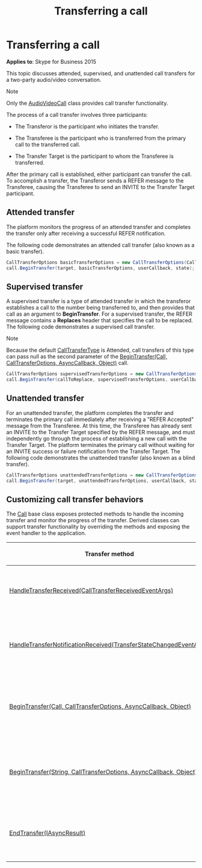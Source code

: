 ﻿---
title: Transferring a call
TOCTitle: Transferring a call
ms:assetid: 0ad597a8-d002-4708-9879-f7335a5f02f5
ms:mtpsurl: https://msdn.microsoft.com/library/Dn465979(v=office.16)
ms:contentKeyID: 65239932
ms.date: 07/27/2015
mtps_version: v=office.16
dev_langs:
- csharp
---

# Transferring a call

**Applies to**: Skype for Business 2015

This topic discusses attended, supervised, and unattended call transfers for a two-party audio/video conversation.

> [!NOTE]
> Only the [AudioVideoCall](https://docs.microsoft.com/dotnet/api/microsoft.rtc.collaboration.audiovideo.audiovideocall?view=ucma-api) class provides call transfer functionality.

The process of a call transfer involves three participants:

- The Transferor is the participant who initiates the transfer.

- The Transferee is the participant who is transferred from the primary call to the transferred call.

- The Transfer Target is the participant to whom the Transferee is transferred.

After the primary call is established, either participant can transfer the call. To accomplish a transfer, the Transferor sends a REFER message to the Transferee, causing the Transferee to send an INVITE to the Transfer Target participant.

## Attended transfer

The platform monitors the progress of an attended transfer and completes the transfer only after receiving a successful REFER notification.

The following code demonstrates an attended call transfer (also known as a basic transfer).

```csharp
CallTransferOptions basicTransferOptions = new CallTransferOptions(CallTransferType.Attended);
call.BeginTransfer(target, basicTransferOptions, userCallback, state);
```

## Supervised transfer

A supervised transfer is a type of attended transfer in which the transferor establishes a call to the number being transferred to, and then provides that call as an argument to **BeginTransfer**. For a supervised transfer, the REFER message contains a **Replaces** header that specifies the call to be replaced. The following code demonstrates a supervised call transfer.

> [!NOTE]
> Because the default [CallTransferType](https://docs.microsoft.com/dotnet/api/microsoft.rtc.collaboration.calltransfertype?view=ucma-api) is Attended, call transfers of this type can pass null as the second parameter of the [BeginTransfer(Call, CallTransferOptions, AsyncCallback, Object)](https://docs.microsoft.com/dotnet/api/microsoft.rtc.collaboration.call.begintransfer?view=ucma-api) call.


```csharp
CallTransferOptions supervisedTransferOptions = new CallTransferOptions(CallTransferType.Attended);
call.BeginTransfer(callToReplace, supervisedTransferOptions, userCallback, state);
```

## Unattended transfer

For an unattended transfer, the platform completes the transfer and terminates the primary call immediately after receiving a "REFER Accepted" message from the Transferee. At this time, the Transferee has already sent an INVITE to the Transfer Target specified by the REFER message, and must independently go through the process of establishing a new call with the Transfer Target. The platform terminates the primary call without waiting for an INVITE success or failure notification from the Transfer Target. The following code demonstrates the unattended transfer (also known as a blind transfer).

```csharp
CallTransferOptions unattendedTransferOptions = new CallTransferOptions(CallTransferType.UnAttended);
call.BeginTransfer(target, unattendedTransferOptions, userCallback, state);
```

## Customizing call transfer behaviors

The [Call](https://docs.microsoft.com/dotnet/api/microsoft.rtc.collaboration.call?view=ucma-api) base class exposes protected methods to handle the incoming transfer and monitor the progress of the transfer. Derived classes can support transfer functionality by overriding the methods and exposing the event handler to the application.

<table>
<colgroup>
<col style="width: 50%" />
<col style="width: 50%" />
</colgroup>
<thead>
<tr class="header">
<th><p>Transfer method</p></th>
<th><p>Description</p></th>
</tr>
</thead>
<tbody>
<tr class="odd">
<td><p><a href="https://docs.microsoft.com/dotnet/api/microsoft.rtc.collaboration.call.handletransferreceived?view=ucma-api">HandleTransferReceived(CallTransferReceivedEventArgs)</a></p></td>
<td><p>Handles a transfer received event in a class derived from the <strong>Call</strong> class.</p>
<p>protected abstract void HandleTransferReceived(CallTransferReceivedData e)</p></td>
</tr>
<tr class="even">
<td><p><a href="https://docs.microsoft.com/dotnet/api/microsoft.rtc.collaboration.call.handletransfernotificationreceived?view=ucma-api">HandleTransferNotificationReceived(TransferStateChangedEventArgs)</a></p></td>
<td><p>Handles a transfer notification received event in a class derived from the <strong>Call</strong> class.</p>
<p>protected abstract void HandleTransferNotification(ReferStateChangedEventArgs e)</p></td>
</tr>
<tr class="odd">
<td><p><a href="https://docs.microsoft.com/dotnet/api/microsoft.rtc.collaboration.call.begintransfer?view=ucma-api">BeginTransfer(Call, CallTransferOptions, AsyncCallback, Object)</a></p></td>
<td><p>Initiates a transfer request to the remote participant of the current call to replace an existing call in Attended mode.</p>
<p>protected IAsyncResult BeginTransfer(Call callToReplace, CallTransferOptions callTransferOptions, AsyncCallback userCallback, object state)</p></td>
</tr>
<tr class="even">
<td><p><a href="https://docs.microsoft.com/dotnet/api/microsoft.rtc.collaboration.call.begintransfer?view=ucma-api">BeginTransfer(String, CallTransferOptions, AsyncCallback, Object)</a></p></td>
<td><p>Initiates a transfer request to the remote participant to transfer the given transfer target in Attended or Unattended mode.</p>
<p>protected IAsyncResult BeginTransfer(string targetUri, CallTransferOptions callTransferOptions, AsyncCallback userCallback, object state)</p></td>
</tr>
<tr class="odd">
<td><p><a href="https://docs.microsoft.com/dotnet/api/microsoft.rtc.collaboration.call.endtransfer?view=ucma-api">EndTransfer(IAsyncResult)</a></p></td>
<td><p>Determines whether the corresponding transfer operation completed successfully.</p>
<p>This method waits if the operation has not yet completed.</p>
<p>CallMessageData EndTransfer(IAsyncResult)</p></td>
</tr>
</tbody>
</table>

